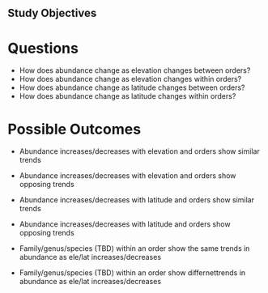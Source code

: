## Study Objectives

# Questions
- How does abundance change as elevation changes between orders?
- How does abundance change as elevation changes within orders?
- How does abundance change as latitude changes between orders?
- How does abundance change as latitude changes within orders?

# Possible Outcomes
- Abundance increases/decreases with elevation and orders show similar trends
- Abundance increases/decreases with elevation and orders show opposing trends
- Abundance increases/decreases with latitude and orders show similar trends
- Abundance increases/decreases with latitude and orders show opposing trends

- Family/genus/species (TBD) within an order show the same trends in abundance as ele/lat increases/decreases
- Family/genus/species (TBD) within an order show differnettrends in abundance as ele/lat increases/decreases
